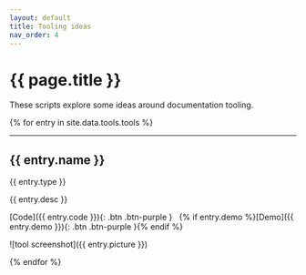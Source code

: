 ```yaml
---
layout: default
title: Tooling ideas
nav_order: 4
---
```


# {{ page.title }}

These scripts explore some ideas around documentation tooling.

{% for entry in site.data.tools.tools %}

<hr/>

## {{ entry.name }}

{{ entry.type }}

{{ entry.desc }}

[Code]({{ entry.code }}){: .btn .btn-purple }&nbsp;&nbsp;
{% if entry.demo %}[Demo]({{ entry.demo }}){: .btn .btn-purple }{% endif %}

![tool screenshot]({{ entry.picture }})

{% endfor %}



